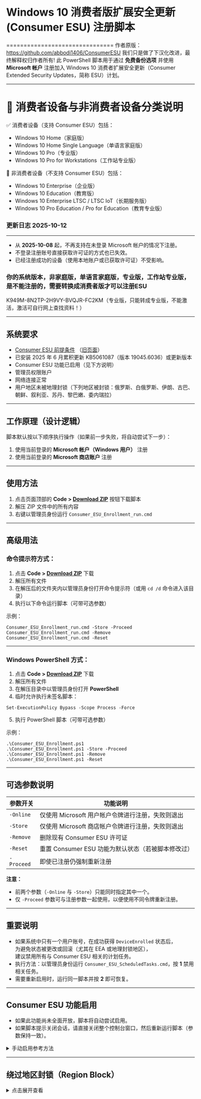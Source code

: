 # Windows 10 消费者版扩展安全更新 (Consumer ESU) 注册脚本  
===============================
作者原版：https://github.com/abbodi1406/ConsumerESU
我们只是做了下汉化改进，最终解释权归作者所有!
此 PowerShell 脚本用于通过 **免费备份选项** 并使用 **Microsoft 帐户** 注册加入 Windows 10 消费者扩展安全更新（Consumer Extended Security Updates，简称 ESU）计划。  

---

📘 消费者设备与非消费者设备分类说明
============================

✅ 消费者设备（支持 Consumer ESU）包括：
  - Windows 10 Home（家庭版）
  - Windows 10 Home Single Language（单语言家庭版）
  - Windows 10 Pro（专业版）
  - Windows 10 Pro for Workstations（工作站专业版）

🚫 非消费者设备（不支持 Consumer ESU）包括：
  - Windows 10 Enterprise（企业版）
  - Windows 10 Education（教育版）
  - Windows 10 Enterprise LTSC / LTSC IoT（长期服务版）
  - Windows 10 Pro Education / Pro for Education（教育专业版）
### **更新日志 2025-10-12**
---------------------------------

- 从 **2025-10-08** 起，不再支持在未登录 Microsoft 帐户的情况下注册。  
- 不登录注册账号直接获取许可证的方式也已失效。  
- 已经注册成功的设备（使用本地账户或已获取许可证）不受影响。 
### 你的系统版本，非家庭版，单语言家庭版，专业版，工作站专业版，是不能注册的，需要转换成消费者版才可以注册ESU ###
K949M-8N2TP-2H9VY-BVQJR-FC2KM（专业版，只能转成专业版，不能激活，激活可自行网上查找资料！）

---

## 系统要求

- [Consumer ESU 前提条件](https://www.microsoft.com/windows/extended-security-updates) （[旧页面](https://web.archive.org/web/20250727070928/https://support.microsoft.com/en-us/windows/windows-10-consumer-extended-security-updates-esu-program-33e17de9-36b3-43bb-874d-6c53d2e4bf42)）  
- 已安装 2025 年 6 月累积更新 KB5061087（版本 19045.6036）或更新版本  
- Consumer ESU 功能已启用（见下方说明）  
- 管理员权限账户  
- 网络连接正常  
- 用户地区未被地理封锁（下列地区被封锁：俄罗斯、白俄罗斯、伊朗、古巴、朝鲜、叙利亚、苏丹、黎巴嫩、委内瑞拉）  

---

## 工作原理（设计逻辑）

脚本默认按以下顺序执行操作（如果前一步失败，将自动尝试下一步）：

1. 使用当前登录的 **Microsoft 帐户（Windows 用户）** 注册  
2. 使用当前登录的 **Microsoft 商店账户** 注册  

---

## 使用方法

1. 点击页面顶部的 **Code > [Download ZIP](https://github.com/svip6688/ESU-registration/archive/refs/tags/V0.0.7.zip)** 按钮下载脚本  
2. 解压 ZIP 文件中的所有内容  
3. 右键以管理员身份运行 `Consumer_ESU_Enrollment_run.cmd`  

---

## 高级用法

### **命令提示符方式：**

1. 点击 **Code > [Download ZIP](https://github.com/svip6688/ESU-registration/archive/refs/tags/V0.0.7.zip)** 下载  
2. 解压所有文件  
3. 在解压后的文件夹内以管理员身份打开命令提示符（或用 `cd /d` 命令进入该目录）  
4. 执行以下命令运行脚本（可带可选参数）  

示例：
```
Consumer_ESU_Enrollment_run.cmd -Store -Proceed
Consumer_ESU_Enrollment_run.cmd -Remove
Consumer_ESU_Enrollment_run.cmd -Reset
```

---

### **Windows PowerShell 方式：**

1. 点击 **Code > [Download ZIP](https://github.com/svip6688/ESU-registration/archive/refs/tags/V0.0.7.zip)** 下载  
2. 解压所有文件  
3. 在解压目录中以管理员身份打开 **PowerShell**  
4. 临时允许执行未签名脚本：
```
Set-ExecutionPolicy Bypass -Scope Process -Force
```
5. 执行 PowerShell 脚本（可带可选参数）  

示例：
```
.\Consumer_ESU_Enrollment.ps1
.\Consumer_ESU_Enrollment.ps1 -Store -Proceed
.\Consumer_ESU_Enrollment.ps1 -Remove
.\Consumer_ESU_Enrollment.ps1 -Reset
```

---

## 可选参数说明

| 参数开关 | 功能说明 |
|-----------|-----------|
| `-Online` | 仅使用 Microsoft 用户帐户令牌进行注册，失败则退出 |
| `-Store` | 仅使用 Microsoft 商店帐户令牌进行注册，失败则退出 |
| `-Remove` | 删除现有 Consumer ESU 许可证 |
| `-Reset` | 重置 Consumer ESU 功能为默认状态（若被脚本修改过） |
| `-Proceed` | 即使已注册仍强制重新注册 |

**注意：**
- 前两个参数（`-Online` 与 `-Store`）只能同时指定其中一个。  
- 仅 `-Proceed` 参数可与注册参数一起使用，以便使用不同令牌重新注册。  

---

## 重要说明

- 如果系统中只有一个用户账号，在成功获得 `DeviceEnrolled` 状态后，  
  为避免状态被更改或回滚（尤其在 EEA 或地理封锁地区），  
  建议禁用所有与 Consumer ESU 相关的计划任务。  
- 执行方法：以管理员身份运行 `Consumer_ESU_ScheduledTasks.cmd`，按 **1** 禁用相关任务。  
- 需要重新启用时，运行同一脚本并按 **2** 即可恢复。  

---

## Consumer ESU 功能启用

- 如果此功能尚未全面开放，脚本将自动尝试启用。  
- 如果脚本提示关闭会话，请直接关闭整个控制台窗口，然后重新运行脚本（参数保持一致）。  

<details><summary>手动启用参考方法</summary>

手动启用此功能（需重启系统生效）：

1. 以管理员身份运行命令提示符。  
2. 输入以下命令：
```
reg.exe add "HKLM\SYSTEM\CurrentControlSet\Policies\Microsoft\FeatureManagement\Overrides" /v 4011992206 /t REG_DWORD /d 2 /f
```
3. 以管理员身份运行 PowerShell，并依次执行以下命令（等待 “Task Completed” 提示）：  
```
$TN = "ReconcileFeatures"; $TP = "\Microsoft\Windows\Flighting\FeatureConfig\"; $null = Enable-ScheduledTask $TN $TP
Start-ScheduledTask $TN $TP; while ((Get-ScheduledTask $TN $TP).State.value__ -eq 4) {start-sleep -sec 1}; "Task Completed"
#
$TN = "UsageDataFlushing"; $TP = "\Microsoft\Windows\Flighting\FeatureConfig\"; $null = Enable-ScheduledTask $TN $TP
Start-ScheduledTask $TN $TP; while ((Get-ScheduledTask $TN $TP).State.value__ -eq 4) {start-sleep -sec 1}; "Task Completed"
#
```
4. **重启系统。**  
5. 再次以管理员身份打开命令提示符，执行以下命令：
```
cmd /c ClipESUConsumer.exe -evaluateEligibility
reg.exe query "HKCU\SOFTWARE\Microsoft\Windows NT\CurrentVersion\Windows\ConsumerESU"
```
6. 检查最后一条命令的输出是否包含 **ESUEligibility** 且值不为零。  
   若不为零，说明功能已启用，可继续执行主脚本。  
   若值为 `0x0` 或不存在，说明尚未开放，需要等待微软正式推送。  
</details>

---

## 绕过地区封锁（Region Block）

<details><summary>点击展开查看</summary>

临时切换地区到未被封锁的国家/地区：

微软地区代码表参考：  
[Table of Geographical Locations](https://learn.microsoft.com/en-us/windows/win32/intl/table-of-geographical-locations)

手动更改路径：  
`设置 > 时间和语言 > 区域 > 国家或地区`

或在 PowerShell 中执行命令：  
```
Set-WinHomeLocation -GeoId 244
```

然后按照上方说明运行注册脚本。  

注册成功（显示 `DeviceEnrolled / SUCCESS`）后：  
以管理员身份运行 `Consumer_ESU_ScheduledTasks.cmd` 并选择：  

`[1] 禁用 Consumer ESU 计划任务`

最后可将地区恢复为原始设置（手动或 PowerShell 命令恢复）。  
</details>
